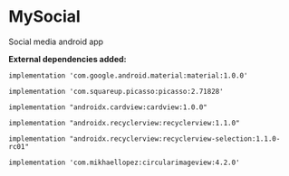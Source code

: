# MySocial
Social media android app

**External dependencies added:**

```
implementation 'com.google.android.material:material:1.0.0'

implementation 'com.squareup.picasso:picasso:2.71828'

implementation "androidx.cardview:cardview:1.0.0"

implementation "androidx.recyclerview:recyclerview:1.1.0"

implementation "androidx.recyclerview:recyclerview-selection:1.1.0-rc01"

implementation 'com.mikhaellopez:circularimageview:4.2.0'
```
